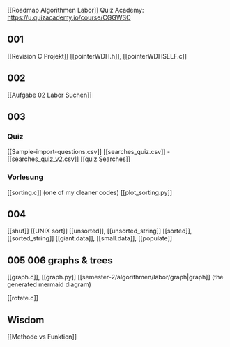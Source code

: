 [[Roadmap Algorithmen Labor]]
Quiz Academy: https://u.quizacademy.io/course/CGGWSC 

## 001
[[Revision C Projekt]]
[[pointerWDH.h]], [[pointerWDHSELF.c]]

## 002
[[Aufgabe 02 Labor Suchen]]

## 003
### Quiz
[[Sample-import-questions.csv]]
[[searches_quiz.csv]] - [[searches_quiz_v2.csv]]
[[quiz Searches]]

### Vorlesung
[[sorting.c]] (one of my cleaner codes)
[[plot_sorting.py]]


## 004
[[shuf]]
[[UNIX sort]]
[[unsorted]], [[unsorted_string]]
[[sorted]], [[sorted_string]]
[[giant.data]], [[small.data]], [[populate]]


## 005 006 graphs & trees
[[graph.c]], [[graph.py]]
[[semester-2/algorithmen/labor/graph|graph]] (the generated mermaid diagram)

[[rotate.c]]

## Wisdom
[[Methode vs Funktion]]

